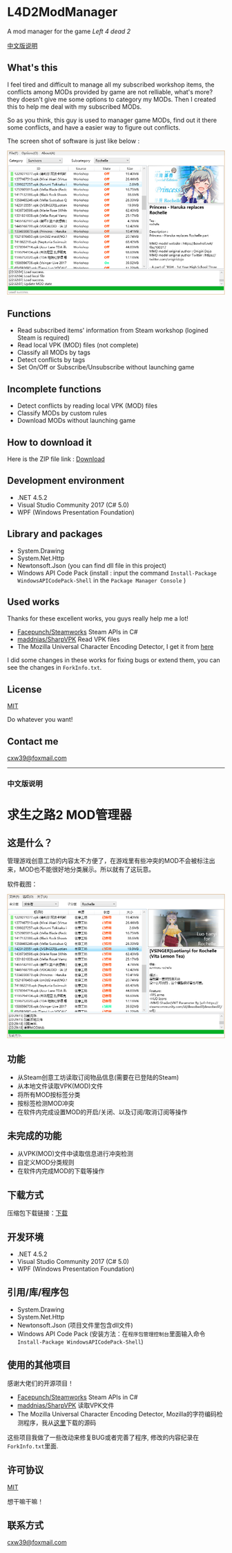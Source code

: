 # L4D2ModManager
A mod manager for the game _Left 4 dead 2_

[中文版说明](#中文版说明)

## What's this
I feel tired and difficult to manage all my subscribed workshop items, the conflicts among MODs provided by game are not relliable, what's more? they doesn't give me some options to category my MODs.
Then I created this to help me deal with my subscribed MODs.

So as you think, this guy is used to manager game MODs, find out it there some conflicts, and have a easier way to figure out conflicts.

The screen shot of software is just like below :

![](./Introduction/english/screenshot.png)

## Functions
- Read subscribed items' information from Steam workshop (logined Steam is required)
- Read local VPK (MOD) files (not complete)
- Classify all MODs by tags
- Detect conflicts by tags
- Set On/Off or Subscribe/Unsubscribe without launching game

## Incomplete functions
- Detect conflicts by reading local VPK (MOD) files
- Classify MODs by custom rules
- Download MODs without launching game

## How to download it
Here is the ZIP file link : [Download](./Release/Release.zip)

## Development environment
- .NET 4.5.2
- Visual Studio Community 2017 (C# 5.0)
- WPF (Windows Presentation Foundation)

## Library and packages
- System.Drawing
- System.Net.Http
- Newtonsoft.Json (you can find dll file in this project)
- Windows API Code Pack (install : input the command `Install-Package WindowsAPICodePack-Shell` in the `Package Manager Console` )

## Used works
Thanks for these excellent works, you guys really help me a lot!
- [Facepunch/Steamworks](https://github.com/Facepunch/Facepunch.Steamworks) Steam APIs in C#
- [maddnias/SharpVPK](https://github.com/maddnias/SharpVPK) Read VPK files
- The Mozilla Universal Character Encoding Detector, I get it from [here](https://github.com/lucentsky/UniversalCharsetDetection)

I did some changes in these works for fixing bugs or extend them, you can see the changes in `ForkInfo.txt`.

## License
[MIT](./LICENSE)

Do whatever you want!

## Contact me
cxw39@foxmail.com


****


### 中文版说明
# 求生之路2 MOD管理器
## 这是什么？
管理游戏创意工坊的内容太不方便了，在游戏里有些冲突的MOD不会被标注出来，MOD也不能很好地分类展示。所以就有了这玩意。

软件截图：

![](./Introduction/simple-chinese/screenshot.png)

## 功能
- 从Steam创意工坊读取订阅物品信息(需要在已登陆的Steam)
- 从本地文件读取VPK(MOD)文件
- 将所有MOD按标签分类
- 按标签检测MOD冲突
- 在软件内完成设置MOD的开启/关闭、以及订阅/取消订阅等操作

## 未完成的功能
- 从VPK(MOD)文件中读取信息进行冲突检测
- 自定义MOD分类规则
- 在软件内完成MOD的下载等操作

## 下载方式
压缩包下载链接：[下载](./Release/Release.zip)

## 开发环境
- .NET 4.5.2
- Visual Studio Community 2017 (C# 5.0)
- WPF (Windows Presentation Foundation)

## 引用/库/程序包
- System.Drawing
- System.Net.Http
- Newtonsoft.Json (项目文件里包含dll文件)
- Windows API Code Pack (安装方法：在`程序包管理控制台`里面输入命令`Install-Package WindowsAPICodePack-Shell`)

## 使用的其他项目
感谢大佬们的开源项目！
- [Facepunch/Steamworks](https://github.com/Facepunch/Facepunch.Steamworks) Steam APIs in C#
- [maddnias/SharpVPK](https://github.com/maddnias/SharpVPK) 读取VPK文件
- The Mozilla Universal Character Encoding Detector, Mozilla的字符编码检测程序，我从[这里](https://github.com/lucentsky/UniversalCharsetDetection)下载的源码

这些项目我做了一些改动来修复BUG或者完善了程序, 修改的内容纪录在 `ForkInfo.txt`里面.

## 许可协议
[MIT](./LICENSE)

想干嘛干嘛！

## 联系方式
cxw39@foxmail.com
